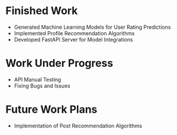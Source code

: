# **Finished Work**
- Generated Machine Learning Models for User Rating Predictions
- Implemented Profile Recommendation Algorithms
- Developed FastAPI Server for Model Integrations

# **Work Under Progress**
- API Manual Testing
- Fixing Bugs and Issues

# **Future Work Plans**
- Implementation of Post Recommendation Algorithms